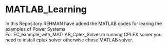 # MATLAB_Learning
In this Repository REHMAN have added the MATLAB codes for learing the examples of Power Systems\
For EC_example_with_MATLAB_Cplex_Solver.m running CPLEX solver you need to install cplex solver otherwise chose MATLAB solver.
